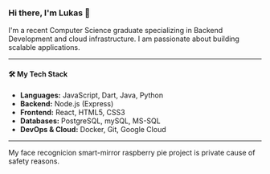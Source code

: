 ### Hi there, I'm Lukas 👋

I'm a recent Computer Science graduate specializing in Backend Development and cloud infrastructure. I am passionate about building scalable applications.

---

#### 🛠️ My Tech Stack

* **Languages:** JavaScript, Dart, Java, Python 
* **Backend:** Node.js (Express)
* **Frontend:** React, HTML5, CSS3
* **Databases:** PostgreSQL, mySQL, MS-SQL 
* **DevOps & Cloud:** Docker, Git, Google Cloud

---
My face recognicion smart-mirror raspberry pie project is private cause of safety reasons. 

